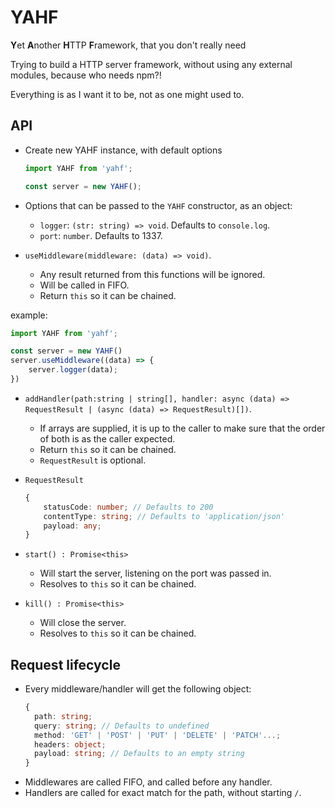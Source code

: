 # YAHF
**Y**et **A**nother **H**TTP **F**ramework, that you don't really need

Trying to build a HTTP server framework, without using any external modules, because who needs npm?!

Everything is as I want it to be, not as one might used to.

## API

* Create new YAHF instance, with default options
  ```javascript
  import YAHF from 'yahf';

  const server = new YAHF();
  ```

* Options that can be passed to the `YAHF` constructor, as an object:
  * `logger`: `(str: string) => void`. Defaults to `console.log`.
  * `port`: `number`. Defaults to 1337.

* `useMiddleware(middleware: (data) => void)`.
  * Any result returned from this functions will be ignored.
  * Will be called in FIFO.
  * Return `this` so it can be chained.

example:
  ```javascript
  import YAHF from 'yahf';

  const server = new YAHF()
  server.useMiddleware((data) => {
      server.logger(data);
  })
  ```

* `addHandler(path:string | string[], handler: async (data) => RequestResult | (async (data) => RequestResult)[])`.
  * If arrays are supplied, it is up to the caller to make sure that the order of both is as the caller expected.
  * Return `this` so it can be chained.
  * `RequestResult` is optional.

* `RequestResult`
  ```typescript
  {
      statusCode: number; // Defaults to 200
      contentType: string; // Defaults to 'application/json'
      payload: any;
  }
  ```

* `start() : Promise<this>`
  * Will start the server, listening on the port was passed in.
  * Resolves to `this` so it can be chained.

* `kill() : Promise<this>`
  * Will close the server.
  * Resolves to `this` so it can be chained.

## Request lifecycle
* Every middleware/handler will get the following object:
  ```typescript
  {
    path: string;
    query: string; // Defaults to undefined
    method: 'GET' | 'POST' | 'PUT' | 'DELETE' | 'PATCH'...;
    headers: object;
    payload: string; // Defaults to an empty string
  }
  ```
* Middlewares are called FIFO, and called before any handler.
* Handlers are called for exact match for the path, without starting `/`.
